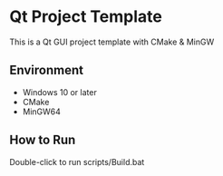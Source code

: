 # Qt Project Template
This is a Qt GUI project template with CMake & MinGW

## Environment
- Windows 10 or later
- CMake
- MinGW64

## How to Run
Double-click to run scripts/Build.bat
